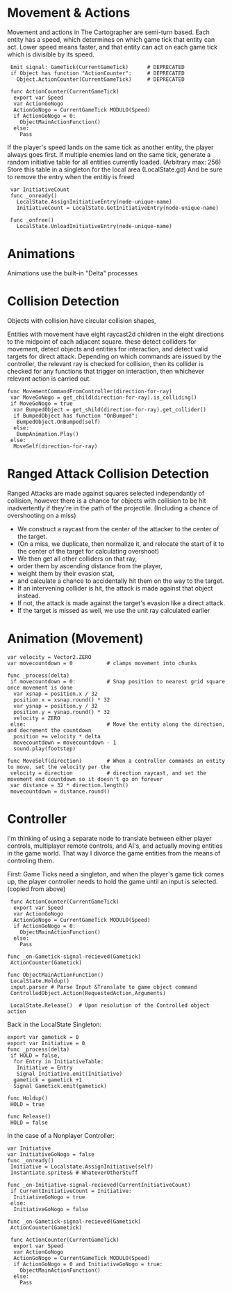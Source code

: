 # Movement & Actions

Movement and actions in The Cartographer are semi-turn based.  Each entity has a speed, which determines on which game tick that entity can act.  Lower speed means faster, and that entity can act on each game tick which is divisible by its speed.
```
 Emit signal: GameTick(CurrentGameTick)      # DEPRECATED
 if Object has function "ActionCounter":     # DEPRECATED
   Object.ActionCounter(CurrentGameTick)     # DEPRECATED
```
```
 func ActionCounter(CurrentGameTick)
  export var Speed
  var ActionGoNogo
  ActionGoNogo = CurrentGameTick MODULO(Speed)
  if ActionGoNogo = 0:
    ObjectMainActionFunction()
  else:
    Pass
```
If the player's speed lands on the same tick as another entity, the player always goes first.  If multiple enemies land on the same tick, generate a random initiative table for all entities currently loaded.  (Arbitrary max: 256) Store this table in a singleton for the local area (LocalState.gd) And be sure to remove the entry when the entitiy is freed
```
 var InitiativeCount
 func _onready()
   LocalState.AssignInitiativeEntry(node-unique-name)
   InitiativeCount = LocalState.GetInitiativeEntry(node-unique-name)

 Func _onfree()
   LocalState.UnloadInitiativeEntry(node-unique-name)
```
# Animations

Animations use the built-in "Delta" processes

# Collision Detection

Objects with collision have circular collision shapes, 

Entities with movement have eight raycast2d children in the eight directions to the midpoint of each adjacent square.  these detect colliders for movement, detect objects and entities for interaction, and detect valid targets for direct attack.  Depending on which commands are issued by the controller, the relevant ray is checked for collision, then its collider is checked for any functions that trigger on interaction, then whichever relevant action is carried out.  
```
func MovementCommandFromController(direction-for-ray)
 var MoveGoNogo = get_child(direction-for-ray).is_colliding()
 if MoveGoNogo = true
  var BumpedObject = get_shild(direction-for-ray).get_collider()
  if BumpedObject has function "OnBumped":
   BumpedObject.OnBumped(self)
  else:
   BumpAnimation.Play()
 else:
  MoveSelf(direction-for-ray)
```

# Ranged Attack Collision Detection

Ranged Attacks are made against squares selected independantly of collision, however there is a chance for objects with collision to be hit inadvertently if they're in the path of the projectile. (Including a chance of overshooting on a miss)  
- We construct a raycast from the center of the attacker to the center of the target.
 - (On a miss, we duplicate, then normalize it, and relocate the start of it to the center of the target for calculating overshoot)
- We then get all other colliders on that ray,
- order them by ascending distance from the player,
- weight them by their evasion stat,
- and calculate a chance to accidentally hit them on the way to the target.
- If an intervening collider is hit, the attack is made against that object instead.
- If not, the attack is made against the target's evasion like a direct attack.
- If the target is missed as well, we use the unit ray calculated earlier 

# Animation (Movement)
```
var velocity = Vector2.ZERO
var movecountdown = 0           # clamps movement into chunks

func _process(delta)
 if movecountdown = 0:          # Snap position to nearest grid square once movement is done
  var xsnap = position.x / 32
  position.x = xsnap.round() * 32
  var ysnap = position.y / 32
  position.y = ysnap.round() * 32
  velocity = ZERO
 else:                          # Move the entity along the direction, and decrement the countdown
  position += velocity * delta
  movecountdown = movecountdown - 1
  sound.play(footstep)

func MoveSelf(direction)        # When a controller commands an entity to move, set the velocity per the
 velocity = direction           # direction raycast, and set the movement end countdown so it doesn't go on forever
 var distance = 32 * direction.length()
 movecountdown = distance.round()
```

# Controller

I'm thinking of using a separate node to translate between either player controls, multiplayer remote controls, and AI's, and actually moving entities in the game world.  That way I divorce the game entities from the means of controling them.

First: Game Ticks need a singleton, and when the player's game tick comes up, the player controller needs to hold the game until an input is selected.  (copied from above)

```
 func ActionCounter(CurrentGameTick)
  export var Speed
  var ActionGoNogo
  ActionGoNogo = CurrentGameTick MODULO(Speed)
  if ActionGoNogo = 0:
    ObjectMainActionFunction()
  else:
    Pass
```
```
func _on-Gametick-signal-recieved(Gametick)
 ActionCounter(Gametick)
```
```
func ObjectMainActionFunction()
 LocalState.Holdup()
 input.parser # Parse Input &Translate to game object command
 ControlledObject.Action(RequestedAction,Arguments)

 LocalState.Release()  # Upon resolution of the Controlled object action
```
Back in the LocalState Singleton:
```
export var gametick = 0
export var Initiative = 0
func _process(delta)
 if HOLD = false,
  for Entry in InitiativeTable:
   Initiative = Entry
   Signal Initiative.emit(Initiative)
  gametick = gametick +1
  Signal Gametick.emit(gametick)
 
func Holdup()
 HOLD = true

func Release()
 HOLD = false  
```
In the case of a Nonplayer Controller:
```
var Initiative
var InitiativeGoNogo = false
func _onready()
 Initiative = Localstate.AssignInitiative(self)
 Instantiate.sprites& # WhateverOtherStuff

func _on-Initiative-signal-recieved(CurrentInitiativeCount)
 if CurrentInitiativeCount = Initiative:
  InitiativeGoNogo = true
 else:
  InitiativeGoNogo = false

func _on-Gametick-signal-recieved(Gametick)
 ActionCounter(Gametick)

 func ActionCounter(CurrentGameTick)
  export var Speed
  var ActionGoNogo
  ActionGoNogo = CurrentGameTick MODULO(Speed)
  if ActionGoNogo = 0 and InitiativeGoNogo = true:
    ObjectMainActionFunction()
  else:
    Pass
```
